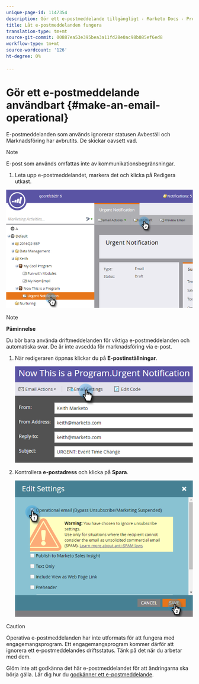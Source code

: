 ```yaml
---
unique-page-id: 1147354
description: Gör ett e-postmeddelande tillgängligt - Marketo Docs - Produktdokumentation
title: Låt e-postmeddelanden fungera
translation-type: tm+mt
source-git-commit: 00887ea53e395bea3a11fd28e0ac98b085ef6ed8
workflow-type: tm+mt
source-wordcount: '126'
ht-degree: 0%

---
```



# Gör ett e-postmeddelande användbart {#make-an-email-operational}

E-postmeddelanden som används ignorerar statusen Avbeställ och Marknadsföring har avbrutits. De skickar oavsett vad.

>[!NOTE]
>
>E-post som används omfattas inte av kommunikationsbegränsningar.

1. Leta upp e-postmeddelandet, markera det och klicka på Redigera utkast.

![](assets/one-1.png)

>[!NOTE]
>
>**Påminnelse**
>
>Du bör bara använda driftmeddelanden för viktiga e-postmeddelanden och automatiska svar. De är inte avsedda för marknadsföring via e-post.

1. När redigeraren öppnas klickar du på **E-postinställningar**.

   ![](assets/two-1.png)

1. Kontrollera **e-postadress** och klicka på **Spara**.

   ![](assets/three.png)

>[!CAUTION]
>
>Operativa e-postmeddelanden har inte utformats för att fungera med engagemangsprogram. Ett engagemangsprogram kommer därför att ignorera ett e-postmeddelandes driftsstatus. Tänk på det när du arbetar med dem.

Glöm inte att godkänna det här e-postmeddelandet för att ändringarna ska börja gälla. Lär dig hur du [godkänner ett e-postmeddelande](../../../../product-docs/email-marketing/general/creating-an-email/approve-an-email.md).